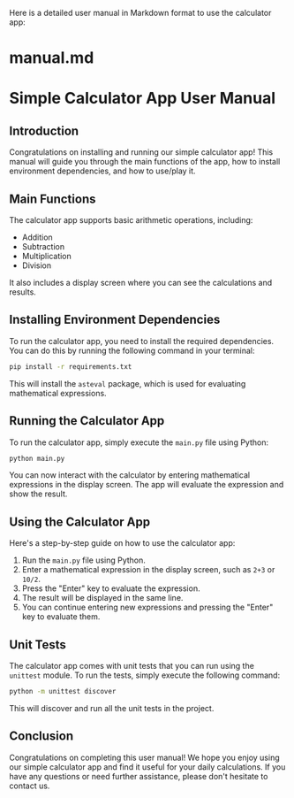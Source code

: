 Here is a detailed user manual in Markdown format to use the calculator app:

manual.md
================

# Simple Calculator App User Manual

## Introduction

Congratulations on installing and running our simple calculator app! This manual will guide you through the main functions of the app, how to install environment dependencies, and how to use/play it.

## Main Functions

The calculator app supports basic arithmetic operations, including:

* Addition
* Subtraction
* Multiplication
* Division

It also includes a display screen where you can see the calculations and results.

## Installing Environment Dependencies

To run the calculator app, you need to install the required dependencies. You can do this by running the following command in your terminal:

```bash
pip install -r requirements.txt
```

This will install the `asteval` package, which is used for evaluating mathematical expressions.

## Running the Calculator App

To run the calculator app, simply execute the `main.py` file using Python:

```bash
python main.py
```

You can now interact with the calculator by entering mathematical expressions in the display screen. The app will evaluate the expression and show the result.

## Using the Calculator App

Here's a step-by-step guide on how to use the calculator app:

1. Run the `main.py` file using Python.
2. Enter a mathematical expression in the display screen, such as `2+3` or `10/2`.
3. Press the "Enter" key to evaluate the expression.
4. The result will be displayed in the same line.
5. You can continue entering new expressions and pressing the "Enter" key to evaluate them.

## Unit Tests

The calculator app comes with unit tests that you can run using the `unittest` module. To run the tests, simply execute the following command:

```bash
python -m unittest discover
```

This will discover and run all the unit tests in the project.

## Conclusion

Congratulations on completing this user manual! We hope you enjoy using our simple calculator app and find it useful for your daily calculations. If you have any questions or need further assistance, please don't hesitate to contact us.
